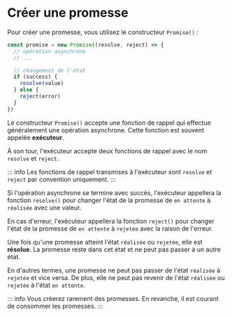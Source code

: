 # Créer une promesse

Pour créer une promesse, vous utilisez le constructeur `Promise()` :

```js
const promise = new Promise((resolve, reject) => {
  // opération asynchrone
  // ...

  // changement de l'état
  if (success) {
    resolve(value)
  } else {
    reject(error)
  }
})
```

Le constructeur `Promise()` accepte une fonction de rappel qui effectue généralement une opération asynchrone. Cette fonction est souvent appelée **exécuteur**.

À son tour, l'exécuteur accepte deux fonctions de rappel avec le nom `resolve` et `reject`.

::: info
Les fonctions de rappel transmises à l'exécuteur sont `resolve` et `reject` par convention uniquement.
:::

Si l'opération asynchrone se termine avec succès, l'exécuteur appellera la fonction `resolve()` pour changer l'état de la promesse de `en attente` à `réalisée` avec une valeur.

En cas d'erreur, l'exécuteur appellera la fonction `reject()` pour changer l'état de la promesse de `en attente` à `rejetée` avec la raison de l'erreur.

Une fois qu'une promesse atteint l'état `réalisée` ou `rejetée`, elle est **résolue**. La promesse reste dans cet état et ne peut pas passer à un autre état.

En d'autres termes, une promesse ne peut pas passer de l'état `réalisée` à `rejetée` et vice versa. De plus, elle ne peut pas revenir de l'état `réalisée` ou `rejetée` à l'état `en attente`.

::: info
Vous créerez rarement des promesses. En revanche, il est courant de consommer les promesses.
:::
